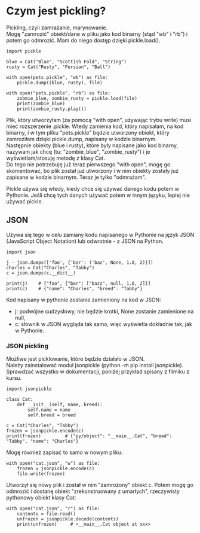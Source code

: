 # Czym jest pickling?  
Pickling, czyli zamrażanie, marynowanie.  
Mogę "zamrozić" obiekt/dane w pliku jako kod binarny (stąd "wb" i "rb") i potem go odmrozić. Mam do niego dostęp dzięki pickle.load().  
  
```
import pickle

blue = Cat("Blue", "Scottish Fold", "String")
rusty = Cat("Rusty", "Persian", "Ball")

with open(pets.pickle", "wb") as file:
    pickle.dump((blue, rusty), file)
    
with open("pets.pickle", "rb") as file:
    zobmie_blue, zombie_rusty = pickle.load(file)
    print(zombie_blue)
    print(zombie_rusty.play())
```
  
Plik, który utworzyłam (za pomocą "with open", używając trybu write) musi mieć rozszerzenie .pickle. Wtedy zamienia kod, który napisałam, na kod binarny, i w tym pliku "pets.pickle" będzie utworzony obiekt, który zamroziłam dzięki pickle.dump, napisany w kodzie binarnym.  
Następnie obiekty (blue i rusty), które były napisane jako kod binarny, nazywam jak chcę (tu: "zombie_blue", "zombie_rusty") i je wyświetlam/stosuję metodę z klasy Cat.  
Do tego nie potrzebuję już teraz pierwszego "with open", mogę go skomentować, bo plik został już utworzony i w nim obiekty zostały już zapisane w kodzie binarnym. Teraz je tylko "odmrażam".  
  
Pickle używa się wtedy, kiedy chce się używać danego kodu potem w Pythonie. Jeśli chcę tych danych używać potem w innym języku, lepiej nie używać pickle.  
  
  
## JSON    
Używa się tego w celu zamiany kodu napisanego w Pythonie na język JSON (JavaScript Object Notation) lub odwrotnie - z JSON na Python.  

```
import json

j - json.dumps(['foo', {'bar': ('baz', None, 1.0, 2)}])
charles = Cat("Charles", "Tabby")
c = json.dumps(c.__dict__)

print(j)    # ["foo", {"bar": ["bazz", null, 1.0, 2]}]
print(c)    # {"name": "Charles", "breed": "Tabby"}
```

Kod napisany w pythonie zostanie zamieniony na kod w JSON:  
- j: podwójne cudzysłowy, nie będzie krotki, None zostanie zamienione na null,  
- c: słownik w JSON wygląda tak samo, więc wyświetla dokładnie tak, jak w Pythonie.  
  
  
### JSON pickling  
Możliwe jest picklowanie, które będzie działało w JSON.   
Należy zainstalować moduł jsonpickle (python -m pip install jsonpickle).  
Sprawdzać wszystko w dokumentacji, poniżej przykład spisany z filmiku z kursu.  
```
import jsonpickle

class Cat:
    def __init__(self, name, breed):
        self.name = name
        self.breed = breed
        
c = Cat("Charles", "Tabby")
frozen = jsonpickle.encode(c)
print(frozen)         # {"py/object": "__main__.Cat", "breed": "Tabby", "name": "Charles"}
```

Mogę również zapisać to samo w nowym pliku:  

```
with open("cat.json", "w") as file:
    frozen = jsonpickle.encode(c)
    file.write(frozen)
```
Utworzył się nowy plik i został w nim "zamrożony" obiekt c. Potem mogę go odmrozić i dostanę obiekt "zrekonstruowany z umarłych", rzeczywisty pythonowy obiekt klasy Cat:  

```
with open("cat.json", "r") as file:
    contents = file.read()
    unfrozen = jsonpickle.decode(contents)
    print(unfrozen)     # <__main__.Cat object at xxx>
```
